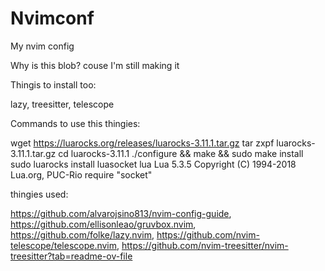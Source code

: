 # Nvimconf
My nvim config

Why is this blob? couse I'm still making it

Thingis to install too:

lazy, treesitter, telescope

Commands to use this thingies:

wget https://luarocks.org/releases/luarocks-3.11.1.tar.gz
tar zxpf luarocks-3.11.1.tar.gz
cd luarocks-3.11.1
./configure && make && sudo make install
sudo luarocks install luasocket
lua
Lua 5.3.5 Copyright (C) 1994-2018 Lua.org, PUC-Rio
require "socket"

thingies used: 

https://github.com/alvarojsino813/nvim-config-guide, https://github.com/ellisonleao/gruvbox.nvim, https://github.com/folke/lazy.nvim, https://github.com/nvim-telescope/telescope.nvim, https://github.com/nvim-treesitter/nvim-treesitter?tab=readme-ov-file
